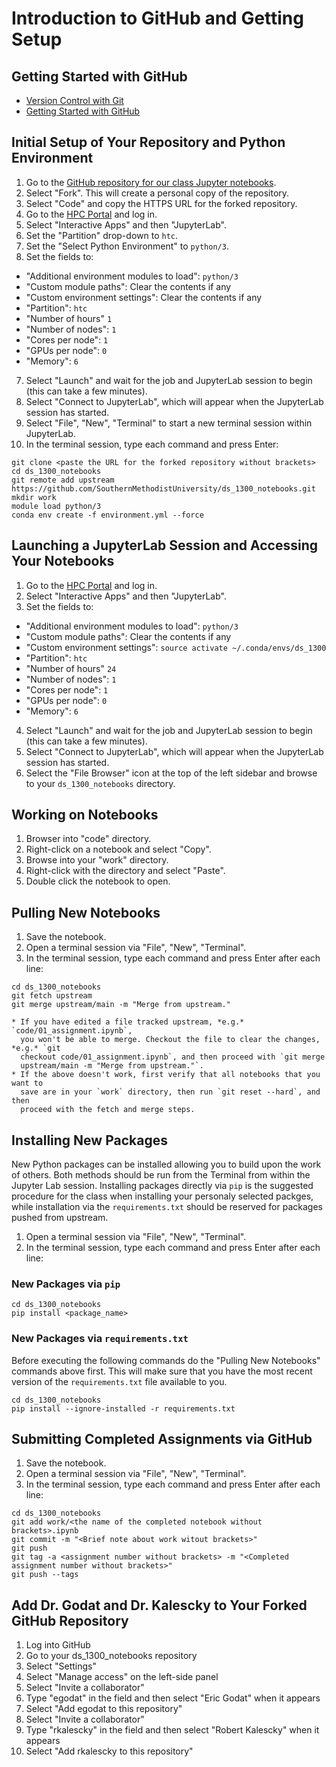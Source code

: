 # Introduction to GitHub and Getting Setup

## Getting Started with GitHub

* [Version Control with Git](https://s2.smu.edu/hpc/workshops/2020/summer/git/)
* [Getting Started with GitHub](https://docs.github.com/en/github/getting-started-with-github)

## Initial Setup of Your Repository and Python Environment

1. Go to the [GitHub repository for our class Jupyter notebooks](https://github.com/SouthernMethodistUniversity/ds_1300_notebooks).
2. Select "Fork". This will create a personal copy of the repository.
3. Select "Code" and copy the HTTPS URL for the forked repository.
4. Go to the [HPC Portal](https://hpc.smu.edu) and log in.
5. Select "Interactive Apps" and then "JupyterLab".
6. Set the "Partition" drop-down to `htc`.
7. Set the "Select Python Environment" to `python/3`.
6. Set the fields to:
  * "Additional environment modules to load": `python/3`
  * "Custom module paths": Clear the contents if any
  * "Custom environment settings": Clear the contents if any
  * "Partition": `htc`
  * "Number of hours" `1`
  * "Number of nodes": `1`
  * "Cores per node": `1`
  * "GPUs per node": `0`
  * "Memory": `6`
7. Select "Launch" and wait for the job and JupyterLab session to begin (this can take a few minutes).
8. Select "Connect to JupyterLab", which will appear when the JupyterLab session has started.
9. Select "File", "New", "Terminal" to start a new terminal session within JupyterLab.
10. In the terminal session, type each command and press Enter:

```
git clone <paste the URL for the forked repository without brackets>
cd ds_1300_notebooks
git remote add upstream https://github.com/SouthernMethodistUniversity/ds_1300_notebooks.git
mkdir work
module load python/3
conda env create -f environment.yml --force
```

## Launching a JupyterLab Session and Accessing Your Notebooks

1. Go to the [HPC Portal](https://hpc.smu.edu) and log in.
2. Select "Interactive Apps" and then "JupyterLab".
3. Set the fields to:
  * "Additional environment modules to load": `python/3`
  * "Custom module paths": Clear the contents if any
  * "Custom environment settings": `source activate ~/.conda/envs/ds_1300`
  * "Partition": `htc`
  * "Number of hours" `24`
  * "Number of nodes": `1`
  * "Cores per node": `1`
  * "GPUs per node": `0`
  * "Memory": `6`
4. Select "Launch" and wait for the job and JupyterLab session to begin (this can take a few minutes).
5. Select "Connect to JupyterLab", which will appear when the JupyterLab session has started.
6. Select the "File Browser" icon at the top of the left sidebar and browse to your `ds_1300_notebooks` directory.

## Working on Notebooks

1. Browser into "code" directory.
1. Right-click on a notebook and select "Copy".
2. Browse into your "work" directory.
3. Right-click with the directory and select "Paste".
4. Double click the notebook to open.

## Pulling New Notebooks

1. Save the notebook.
2. Open a terminal session via "File", "New", "Terminal".
3. In the terminal session, type each command and press Enter after each line:

```
cd ds_1300_notebooks
git fetch upstream
git merge upstream/main -m "Merge from upstream."
```

```{note}
* If you have edited a file tracked upstream, *e.g.*  `code/01_assignment.ipynb`,
  you won't be able to merge. Checkout the file to clear the changes, *e.g.* `git
  checkout code/01_assignment.ipynb`, and then proceed with `git merge
  upstream/main -m "Merge from upstream."`.
* If the above doesn't work, first verify that all notebooks that you want to
  save are in your `work` directory, then run `git reset --hard`, and then
  proceed with the fetch and merge steps.
```

## Installing New Packages

New Python packages can be installed allowing you to build upon the work of
others. Both methods should be run from the Terminal from within the Jupyter
Lab session. Installing packages directly via `pip` is the suggested procedure
for the class when installing your personaly selected packges, while
installation via the `requirements.txt` should be reserved for packages pushed
from upstream.

1. Open a terminal session via "File", "New", "Terminal".
2. In the terminal session, type each command and press Enter after each line:

### New Packages via `pip`

```
cd ds_1300_notebooks
pip install <package_name>
```

### New Packages via `requirements.txt`

Before executing the following commands do the "Pulling New Notebooks" commands
above first. This will make sure that you have the most recent version of the
`requirements.txt` file available to you. 

```                                                                           
cd ds_1300_notebooks                                                          
pip install --ignore-installed -r requirements.txt
```                                                                           

## Submitting Completed Assignments via GitHub

1. Save the notebook.
2. Open a terminal session via "File", "New", "Terminal".
3. In the terminal session, type each command and press Enter after each line:

```
cd ds_1300_notebooks
git add work/<the name of the completed notebook without brackets>.ipynb
git commit -m "<Brief note about work witout brackets>"
git push
git tag -a <assignment number without brackets> -m "<Completed assignment number without brackets>"
git push --tags
```
## Add Dr. Godat and Dr. Kalescky to Your Forked GitHub Repository

1. Log into GitHub
2. Go to your ds_1300_notebooks repository
3. Select "Settings"
4. Select "Manage access" on the left-side panel
5. Select "Invite a collaborator"
6. Type "egodat" in the field and then select "Eric Godat" when it appears
7. Select "Add egodat to this repository"
8. Select "Invite a collaborator"
9. Type "rkalescky" in the field and then select "Robert Kalescky" when it appears
10. Select "Add rkalescky to this repository"
